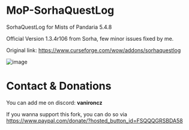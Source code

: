 # MoP-SorhaQuestLog
SorhaQuestLog for Mists of Pandaria 5.4.8

Official Version 1.3.4r106 from Sorha, few minor issues fixed by me.

Original link: https://www.curseforge.com/wow/addons/sorhaquestlog

![image](https://user-images.githubusercontent.com/17107410/148538410-e5fc15e5-fde4-45fd-8f56-fb77191d1993.png)

# Contact & Donations
You can add me on discord: **vanironcz**

If you wanna support this fork, you can do so via https://www.paypal.com/donate/?hosted_button_id=FSQQQGRSBDA58

